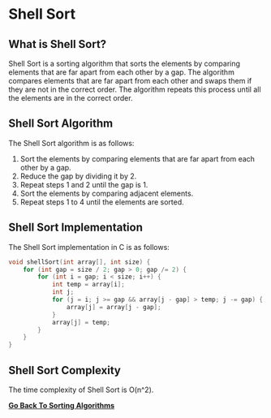 # Shell Sort

## What is Shell Sort?

Shell Sort is a sorting algorithm that sorts the elements by comparing elements that are far apart from each other by a gap. The algorithm compares elements that are far apart from each other and swaps them if they are not in the correct order. The algorithm repeats this process until all the elements are in the correct order.

## Shell Sort Algorithm

The Shell Sort algorithm is as follows:

1. Sort the elements by comparing elements that are far apart from each other by a gap.
2. Reduce the gap by dividing it by 2.
3. Repeat steps 1 and 2 until the gap is 1.
4. Sort the elements by comparing adjacent elements.
5. Repeat steps 1 to 4 until the elements are sorted.

## Shell Sort Implementation

The Shell Sort implementation in C is as follows:

```c
void shellSort(int array[], int size) {
    for (int gap = size / 2; gap > 0; gap /= 2) {
        for (int i = gap; i < size; i++) {
            int temp = array[i];
            int j;
            for (j = i; j >= gap && array[j - gap] > temp; j -= gap) {
                array[j] = array[j - gap];
            }
            array[j] = temp;
        }
    }
}
```

## Shell Sort Complexity

The time complexity of Shell Sort is O(n^2).

[**Go Back To Sorting Algorithms**](README.md)
